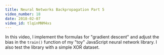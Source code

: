 ```yaml
---
title: Neural Networks Backpropagation Part 5
video_number: 18
date: 2018-02-07
video_id: tlqinMNM4xs
---
```

In this video, I implement the formulas for "gradient descent" and adjust the bias in the `train()` function of my "toy" JavaScript neural network library. I also test the library with a simple XOR dataset.

